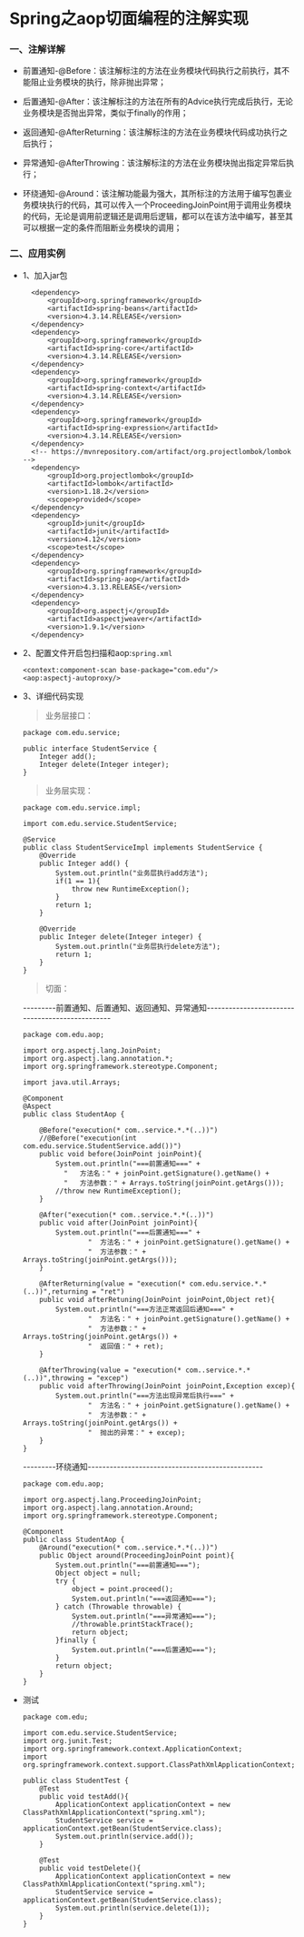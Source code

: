 # Spring之aop切面编程的注解实现

### 一、注解详解

* 前置通知-@Before：该注解标注的方法在业务模块代码执行之前执行，其不能阻止业务模块的执行，除非抛出异常；

* 后置通知-@After：该注解标注的方法在所有的Advice执行完成后执行，无论业务模块是否抛出异常，类似于finally的作用；

* 返回通知-@AfterReturning：该注解标注的方法在业务模块代码成功执行之后执行；

* 异常通知-@AfterThrowing：该注解标注的方法在业务模块抛出指定异常后执行；

* 环绕通知-@Around：该注解功能最为强大，其所标注的方法用于编写包裹业务模块执行的代码，其可以传入一个ProceedingJoinPoint用于调用业务模块的代码，无论是调用前逻辑还是调用后逻辑，都可以在该方法中编写，甚至其可以根据一定的条件而阻断业务模块的调用；

### 二、应用实例

* 1、加入jar包

        <dependency>
            <groupId>org.springframework</groupId>
            <artifactId>spring-beans</artifactId>
            <version>4.3.14.RELEASE</version>
        </dependency>
        <dependency>
            <groupId>org.springframework</groupId>
            <artifactId>spring-core</artifactId>
            <version>4.3.14.RELEASE</version>
        </dependency>
        <dependency>
            <groupId>org.springframework</groupId>
            <artifactId>spring-context</artifactId>
            <version>4.3.14.RELEASE</version>
        </dependency>
        <dependency>
            <groupId>org.springframework</groupId>
            <artifactId>spring-expression</artifactId>
            <version>4.3.14.RELEASE</version>
        </dependency>
        <!-- https://mvnrepository.com/artifact/org.projectlombok/lombok -->
        <dependency>
            <groupId>org.projectlombok</groupId>
            <artifactId>lombok</artifactId>
            <version>1.18.2</version>
            <scope>provided</scope>
        </dependency>
        <dependency>
            <groupId>junit</groupId>
            <artifactId>junit</artifactId>
            <version>4.12</version>
            <scope>test</scope>
        </dependency>
        <dependency>
            <groupId>org.springframework</groupId>
            <artifactId>spring-aop</artifactId>
            <version>4.3.13.RELEASE</version>
        </dependency>
        <dependency>
            <groupId>org.aspectj</groupId>
            <artifactId>aspectjweaver</artifactId>
            <version>1.9.1</version>
        </dependency>

* 2、配置文件开启包扫描和aop:`spring.xml`

      <context:component-scan base-package="com.edu"/>
      <aop:aspectj-autoproxy/>

* 3、详细代码实现

  >业务层接口：
  
      package com.edu.service;

      public interface StudentService {
          Integer add();
          Integer delete(Integer integer);
      }
      
  >业务层实现：
  
      package com.edu.service.impl;

      import com.edu.service.StudentService;

      @Service
      public class StudentServiceImpl implements StudentService {
          @Override
          public Integer add() {
              System.out.println("业务层执行add方法");
              if(1 == 1){
                  throw new RuntimeException();
              }
              return 1;
          }

          @Override
          public Integer delete(Integer integer) {
              System.out.println("业务层执行delete方法");
              return 1;
          }
      }
  
  >切面：
  
  ---------前置通知、后置通知、返回通知、异常通知------------------------------------------------

      package com.edu.aop;

      import org.aspectj.lang.JoinPoint;
      import org.aspectj.lang.annotation.*;
      import org.springframework.stereotype.Component;

      import java.util.Arrays;

      @Component
      @Aspect
      public class StudentAop {

          @Before("execution(* com..service.*.*(..))")
          //@Before("execution(int com.edu.service.StudentService.add())")
          public void before(JoinPoint joinPoint){
              System.out.println("===前置通知===" +
                "   方法名：" + joinPoint.getSignature().getName() +
                "   方法参数：" + Arrays.toString(joinPoint.getArgs()));
              //throw new RuntimeException();
          }

          @After("execution(* com..service.*.*(..))")
          public void after(JoinPoint joinPoint){
              System.out.println("===后置通知===" +
                      "  方法名：" + joinPoint.getSignature().getName() +
                      "  方法参数：" + Arrays.toString(joinPoint.getArgs()));
          }

          @AfterReturning(value = "execution(* com.edu.service.*.*(..))",returning = "ret")
          public void afterRetuning(JoinPoint joinPoint,Object ret){
              System.out.println("===方法正常返回后通知===" +
                      "  方法名：" + joinPoint.getSignature().getName() +
                      "  方法参数：" + Arrays.toString(joinPoint.getArgs()) +
                      "  返回值：" + ret);
          }

          @AfterThrowing(value = "execution(* com..service.*.*(..))",throwing = "excep")
          public void afterThrowing(JoinPoint joinPoint,Exception excep){
              System.out.println("===方法出现异常后执行===" +
                      "  方法名：" + joinPoint.getSignature().getName() +
                      "  方法参数：" + Arrays.toString(joinPoint.getArgs()) +
                      "  抛出的异常：" + excep);
          }
      }

  ---------环绕通知------------------------------------------------

      package com.edu.aop;

      import org.aspectj.lang.ProceedingJoinPoint;
      import org.aspectj.lang.annotation.Around;
      import org.springframework.stereotype.Component;

      @Component
      public class StudentAop {
          @Around("execution(* com..service.*.*(..))")
          public Object around(ProceedingJoinPoint point){
              System.out.println("===前置通知===");
              Object object = null;
              try {
                  object = point.proceed();
                  System.out.println("===返回通知===");
              } catch (Throwable throwable) {
                  System.out.println("===异常通知===");
                  //throwable.printStackTrace();
                  return object;
              }finally {
                  System.out.println("===后置通知===");
              }
              return object;
          }
      }

* 测试

      package com.edu;

      import com.edu.service.StudentService;
      import org.junit.Test;
      import org.springframework.context.ApplicationContext;
      import org.springframework.context.support.ClassPathXmlApplicationContext;

      public class StudentTest {
          @Test
          public void testAdd(){
              ApplicationContext applicationContext = new ClassPathXmlApplicationContext("spring.xml");
              StudentService service = applicationContext.getBean(StudentService.class);
              System.out.println(service.add());
          }

          @Test
          public void testDelete(){
              ApplicationContext applicationContext = new ClassPathXmlApplicationContext("spring.xml");
              StudentService service = applicationContext.getBean(StudentService.class);
              System.out.println(service.delete(1));
          }
      }

























